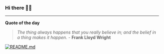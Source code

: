 ### Hi there 👋🏻


---

**Quote of the day**

> *The thing always happens that you really believe in; and the belief in a thing makes it happen.* - **Frank Lloyd Wright** 

[![README.md](https://github.com/marcolovazzano/marcolovazzano/actions/workflows/readme.yml/badge.svg?branch=main)](https://github.com/marcolovazzano/marcolovazzano/actions/workflows/readme.yml)
